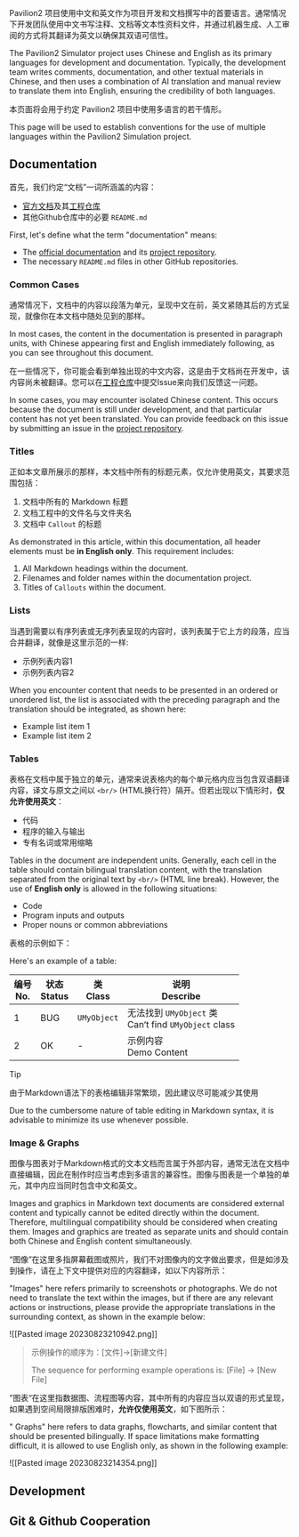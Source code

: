 Pavilion2 项目使用中文和英文作为项目开发和文档撰写中的首要语言。通常情况下开发团队使用中文书写注释、文档等文本性资料文件，并通过机器生成、人工审阅的方式将其翻译为英文以确保其双语可信性。

The Pavilion2 Simulator project uses Chinese and English as its primary languages for development and documentation. Typically, the development team writes comments, documentation, and other textual materials in Chinese, and then uses a combination of AI translation and manual review to translate them into English, ensuring the credibility of both languages.

本页面将会用于约定 Pavilion2 项目中使用多语言的若干情形。

This page will be used to establish conventions for the use of multiple languages within the Pavilion2 Simulation project.

## Documentation

首先，我们约定“文档”一词所涵盖的内容：

- [官方文档](https://docs.pavilion2.org/)及其[工程仓库](https://github.com/Pavilion2-Simulator/Pavilion2-Documents)
- 其他Github仓库中的必要 `README.md`

First, let's define what the term "documentation" means:

- The [official documentation](https://docs.pavilion2.org/) and its [project repository](https://github.com/Pavilion2-Simulator/Pavilion2-Documents).
- The necessary `README.md` files in other GitHub repositories.

### Common Cases

通常情况下，文档中的内容以段落为单元，呈现中文在前，英文紧随其后的方式呈现，就像你在本文档中随处见到的那样。

In most cases, the content in the documentation is presented in paragraph units, with Chinese appearing first and English immediately following, as you can see throughout this document.

在一些情况下，你可能会看到单独出现的中文内容，这是由于文档尚在开发中，该内容尚未被翻译。您可以在[工程仓库](https://github.com/Pavilion2-Simulator/Pavilion2-Documents)中提交Issue来向我们反馈这一问题。

In some cases, you may encounter isolated Chinese content. This occurs because the document is still under development, and that particular content has not yet been translated. You can provide feedback on this issue by submitting an issue in the [project repository](https://github.com/Pavilion2-Simulator/Pavilion2-Documents).

### Titles

正如本文章所展示的那样，本文档中所有的标题元素，仅允许使用英文，其要求范围包括：

1. 文档中所有的 Markdown 标题
2. 文档工程中的文件名与文件夹名
3. 文档中 `Callout` 的标题

As demonstrated in this article, within this documentation, all header elements must be **in English only**. This requirement includes:

1. All Markdown headings within the document.
2. Filenames and folder names within the documentation project.
3. Titles of `Callouts` within the document.
### Lists

当遇到需要以有序列表或无序列表呈现的内容时，该列表属于它上方的段落，应当合并翻译，就像是这里示范的一样:

- 示例列表内容1
- 示例列表内容2

When you encounter content that needs to be presented in an ordered or unordered list, the list is associated with the preceding paragraph and the translation should be integrated, as shown here:

- Example list item 1
- Example list item 2

### Tables

表格在文档中属于独立的单元，通常来说表格内的每个单元格内应当包含双语翻译内容，译文与原文之间以 `<br/>` (HTML换行符）隔开。但若出现以下情形时，**仅允许使用英文**：

- 代码
- 程序的输入与输出
- 专有名词或常用缩略

Tables in the document are independent units. Generally, each cell in the table should contain bilingual translation content, with the translation separated from the original text by `<br/>` (HTML line break). However, the use of **English only** is allowed in the following situations:

- Code
- Program inputs and outputs
- Proper nouns or common abbreviations

表格的示例如下：

Here's an example of a table:

| 编号<br/>No. | 状态<br/>Status | 类<br/>Class   | 说明<br/>Describe                                       |
|----------|-------------|-------------|-----------------------------------------------------|
| 1        | BUG         | `UMyObject` | 无法找到 `UMyObject` 类<br/>Can‘t find `UMyObject` class |
| 2        | OK          | -           | 示例内容 <br/>Demo Content                              |

> [!tip] 
> 由于Markdown语法下的表格编辑非常繁琐，因此建议尽可能减少其使用
> 
> Due to the cumbersome nature of table editing in Markdown syntax, it is advisable to minimize its use whenever possible.

### Image & Graphs

图像与图表对于Markdown格式的文本文档而言属于外部内容，通常无法在文档中直接编辑，因此在制作时应当考虑到多语言的兼容性。图像与图表是一个单独的单元，其中内应当同时包含中文和英文。

Images and graphics in Markdown text documents are considered external content and typically cannot be edited directly within the document. Therefore, multilingual compatibility should be considered when creating them. Images and graphics are treated as separate units and should contain both Chinese and English content simultaneously.

“图像”在这里多指屏幕截图或照片，我们不对图像内的文字做出要求，但是如涉及到操作，请在上下文中提供对应的内容翻译，如以下内容所示：

"Images" here refers primarily to screenshots or photographs. We do not need to translate the text within the images, but if there are any relevant actions or instructions, please provide the appropriate translations in the surrounding context, as shown in the example below:

![[Pasted image 20230823210942.png]]

> 示例操作的顺序为：[文件]->[新建文件]
> 
> The sequence for performing example operations is: [File] -> [New File]
> 

”图表“在这里指数据图、流程图等内容，其中所有的内容应当以双语的形式呈现，如果遇到空间局限排版困难时，**允许仅使用英文**，如下图所示：

" Graphs" here refers to data graphs, flowcharts, and similar content that should be presented bilingually. If space limitations make formatting difficult, it is allowed to use English only, as shown in the following example:

![[Pasted image 20230823214354.png]]
## Development



## Git & Github Cooperation